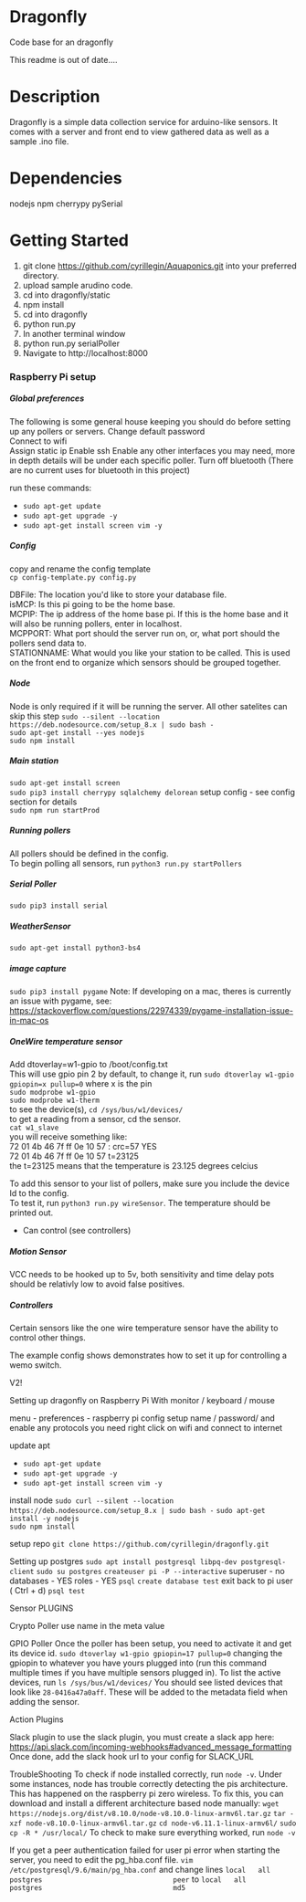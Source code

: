 # Dragonfly
Code base for an dragonfly

This readme is out of date....

# Description
Dragonfly is a simple data collection service for arduino-like
sensors. It comes with a server and front end to view gathered
data as well as a sample .ino file.

# Dependencies
nodejs
npm
cherrypy
pySerial

# Getting Started
1. git clone https://github.com/cyrillegin/Aquaponics.git into your preferred directory.
2. upload sample arudino code.
3. cd into dragonfly/static
4. npm install
5. cd into dragonfly
6. python run.py
7. In another terminal window
8. python run.py serialPoller
9. Navigate to http://localhost:8000


### Raspberry Pi setup

##### Global preferences  
The following is some general house keeping you should do before setting up any pollers or servers.
Change default password  
Connect to wifi  
Assign static ip
Enable ssh
Enable any other interfaces you may need, more in depth details will be under each specific poller.
Turn off bluetooth (There are no current uses for bluetooth in this project)

run these commands:
* `sudo apt-get update`
* `sudo apt-get upgrade -y`
* `sudo apt-get install screen vim -y`


##### Config
copy and rename the config template  
`cp config-template.py config.py`

DBFile: The location you'd like to store your database file.   
isMCP: Is this pi going to be the home base.  
MCPIP: The ip address of the home base pi. If this is the home base and it will also be running pollers, enter in localhost.  
MCPPORT: What port should the server run on, or, what port should the pollers send data to.  
STATIONNAME: What would you like your station to be called. This is used on the front end to organize which sensors should be grouped together.  

##### Node
Node is only required if it will be running the server. All other satelites can skip this step
`sudo --silent --location https://deb.nodesource.com/setup_8.x | sudo bash -`  
`sudo apt-get install --yes nodejs`  
`sudo npm install`

##### Main station
`sudo apt-get install screen`  
`sudo pip3 install cherrypy sqlalchemy delorean` 
setup config - see config section for details  
`sudo npm run startProd`  

##### Running pollers
All pollers should be defined in the config.  
To begin polling all sensors, run `python3 run.py startPollers`


##### Serial Poller
`sudo pip3 install serial`  

##### WeatherSensor  
`sudo apt-get install python3-bs4`

##### image capture
`sudo pip3 install pygame`
Note: If developing on a mac, theres is currently an issue with pygame, see: https://stackoverflow.com/questions/22974339/pygame-installation-issue-in-mac-os


##### OneWire temperature sensor
Add dtoverlay=w1-gpio to /boot/config.txt  
This will use gpio pin 2 by default, to change it, run `sudo dtoverlay w1-gpio gpiopin=x pullup=0` where x is the pin  
`sudo modprobe w1-gpio`  
`sudo modprobe w1-therm`  
to see the device(s), `cd /sys/bus/w1/devices/`  
to get a reading from a sensor, cd the sensor.  
`cat w1_slave`  
you will receive something like:  
72 01 4b 46 7f ff 0e 10 57 : crc=57 YES  
72 01 4b 46 7f ff 0e 10 57 t=23125  
the t=23125 means that the temperature is 23.125 degrees celcius  

To add this sensor to your list of pollers, make sure you include the device Id to the config.  
To test it, run `python3 run.py wireSensor`. The temperature should be printed out.  
* Can control (see controllers)  


##### Motion Sensor
VCC needs to be hooked up to 5v, both sensitivity and time delay pots should be relativly low to avoid false positives.  


##### Controllers
Certain sensors like the one wire temperature sensor have the ability to control other things.  

The example config shows demonstrates how to set it up for controlling a wemo switch.





V2!


Setting up dragonfly on Raspberry Pi
With monitor / keyboard / mouse

menu - preferences - raspberry pi config
setup name / password/ and enable any protocols you need
right click on wifi and connect to internet

update apt
* `sudo apt-get update`
* `sudo apt-get upgrade -y`
* `sudo apt-get install screen vim -y`

install node
`sudo curl --silent --location https://deb.nodesource.com/setup_8.x | sudo bash -`
`sudo apt-get install -y nodejs`  
`sudo npm install`

setup repo
`git clone https://github.com/cyrillegin/dragonfly.git`

Setting up postgres
`sudo apt install postgresql libpq-dev postgresql-client`
`sudo su postgres`
`createuser pi -P --interactive`
  superuser - no
  databases - YES
  roles - YES
`psql`
`create database test`
exit back to pi user ( Ctrl + d)
`psql test`


Sensor PLUGINS

Crypto Poller
use name in the meta value

GPIO Poller
Once the poller has been setup, you need to activate it and get its device id.
`sudo dtoverlay w1-gpio gpiopin=17 pullup=0`
changing the gpiopin to whatever you have yours plugged into (run this command multiple times if you have multiple sensors plugged in).
To list the active devices, run
`ls /sys/bus/w1/devices/`
You should see listed devices that look like `28-0416a47a0aff`. These will be added to the metadata field when adding the sensor.



Action Plugins

Slack plugin
to use the slack plugin, you must create a slack app here: https://api.slack.com/incoming-webhooks#advanced_message_formatting
Once done, add the slack hook url to your config for SLACK_URL



TroubleShooting
To check if node installed correctly, run `node -v`. Under some instances, node has trouble correctly detecting the pis architecture. This has happened on the raspberry pi zero wireless. To fix this, you can download and install a different architecture based node manually:
`wget https://nodejs.org/dist/v8.10.0/node-v8.10.0-linux-armv6l.tar.gz`
`tar -xzf node-v8.10.0-linux-armv6l.tar.gz`
`cd node-v6.11.1-linux-armv6l/`
`sudo cp -R * /usr/local/`
To check to make sure everything worked, run `node -v`


If you get a peer authentication failed for user pi error when starting the server, you need to edit the pg_hba.conf file.
`vim /etc/postgresql/9.6/main/pg_hba.conf`
and change lines 
`local   all             postgres                                peer`
to
`local   all             postgres                                md5`
